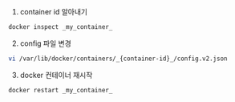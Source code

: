 1. container id 알아내기

```bash
docker inspect _my_container_  
```

2. config 파일 변경
```bash
vi /var/lib/docker/containers/_{container-id}_/config.v2.json
```

3. docker 컨테이너 재시작
```bash
docker restart _my_container_
```